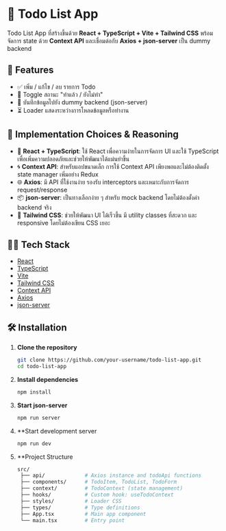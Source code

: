 # 📝 Todo List App

Todo List App ที่สร้างขึ้นด้วย **React + TypeScript + Vite + Tailwind CSS** พร้อมจัดการ state ด้วย **Context API** และเชื่อมต่อกับ **Axios + json-server** เป็น dummy backend


## 🚀 Features

- ✅ เพิ่ม / แก้ไข / ลบ รายการ Todo
- 🔁 Toggle สถานะ "ทำแล้ว / ยังไม่ทำ"
- 💾 บันทึกข้อมูลไปยัง dummy backend (json-server)
- ⏳ Loader แสดงระหว่างการโหลดข้อมูลหรือทำงาน

## 🧠 Implementation Choices & Reasoning

- 🔷 **React + TypeScript**: ใช้ React เพื่อความง่ายในการจัดการ UI และใช้ TypeScript เพื่อเพิ่มความปลอดภัยและช่วยให้พัฒนาได้แม่นยำขึ้น
- 🌀 **Context API**: สำหรับแอปขนาดเล็ก การใช้ Context API เพียงพอและไม่ต้องติดตั้ง state manager เพิ่มอย่าง Redux
- 🌐 **Axios**: มี API ที่ใช้งานง่าย รองรับ interceptors และเหมาะกับการจัดการ request/response
- 📦 **json-server**: เป็นทางเลือกง่าย ๆ สำหรับ mock backend โดยไม่ต้องตั้งค่า backend จริง
- 🎨 **Tailwind CSS**: ช่วยให้พัฒนา UI ได้เร็วขึ้น มี utility classes ที่สะดวก และ responsive โดยไม่ต้องเขียน CSS เยอะ


## 🧑‍💻 Tech Stack

- [React](https://reactjs.org/)
- [TypeScript](https://www.typescriptlang.org/)
- [Vite](https://vitejs.dev/)
- [Tailwind CSS](https://tailwindcss.com/)
- [Context API](https://reactjs.org/docs/context.html)
- [Axios](https://axios-http.com/)
- [json-server](https://github.com/typicode/json-server)

## 🛠️ Installation

1. **Clone the repository**
   ```bash
   git clone https://github.com/your-username/todo-list-app.git
   cd todo-list-app
2. **Install dependencies**
   ```bash
   npm install
3. **Start json-server**
   ```bash
   npm run server
4. **Start development server
   ```bash
   npm run dev
5. **Project Structure
   ```bash
   src/
    ├── api/             # Axios instance and todoApi functions
    ├── components/      # TodoItem, TodoList, TodoForm
    ├── context/         # TodoContext (state management)
    ├── hooks/           # Custom hook: useTodoContext
    ├── styles/          # Loader CSS
    ├── types/           # Type definitions
    ├── App.tsx          # Main app component
    └── main.tsx         # Entry point
   

